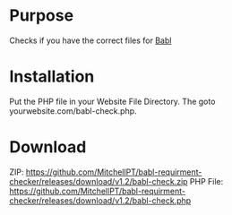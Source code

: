 # Purpose
Checks if you have the correct files for [Babl](https://www.gmodstore.com/market/view/babl-where-a-community-thrives)

# Installation
Put the PHP file in your Website File Directory. The goto yourwebsite.com/babl-check.php.

# Download
ZIP:
https://github.com/MitchellPT/babl-requirment-checker/releases/download/v1.2/babl-check.zip
PHP File: 
https://github.com/MitchellPT/babl-requirment-checker/releases/download/v1.2/babl-check.php
